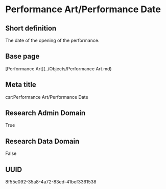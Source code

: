 # Performance Art/Performance Date
## Short definition
The date of the opening of the performance.
## Base page
[Performance Art](../Objects/Performance Art.md)
## Meta title
csr:Performance Art/Performance Date
## Research Admin Domain
True
## Research Data Domain
False
## UUID
8f55e092-35a8-4a72-83ed-41bef3361538
